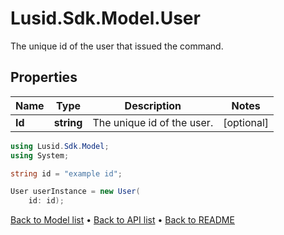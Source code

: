 # Lusid.Sdk.Model.User
The unique id of the user that issued the command.

## Properties

Name | Type | Description | Notes
------------ | ------------- | ------------- | -------------
**Id** | **string** | The unique id of the user. | [optional] 

```csharp
using Lusid.Sdk.Model;
using System;

string id = "example id";

User userInstance = new User(
    id: id);
```

[Back to Model list](../README.md#documentation-for-models) &#8226; [Back to API list](../README.md#documentation-for-api-endpoints) &#8226; [Back to README](../README.md)

